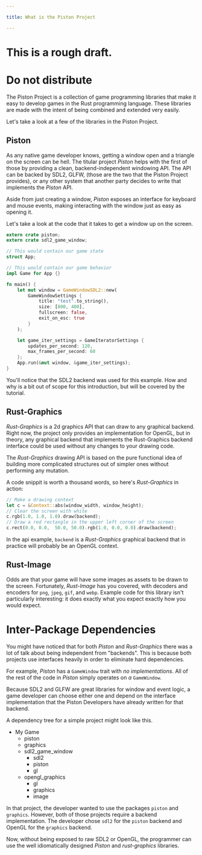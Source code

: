 ```yaml
---

title: What is the Piston Project

---
```


# This is a rough draft.
# Do not distribute

The Piston Project is a collection of game programming libraries that make it
easy to develop games in the Rust programming language.  These libraries are
made with the intent of being combined and extended very easily.

Let's take a look at a few of the libraries in the Piston Project.

## Piston

As any native game developer knows, getting a window open and a triangle on
the screen can be hell.  The titular project _Piston_ helps with the first
of those by providing a clean, backend-independent windowing API.  The API
can be backed by SDL2, GLFW, (those are the two that the Piston Project
provides), or any other system that another party decides to write that
implements the _Piston_ API.

Aside from just creating a window, _Piston_ exposes an interface for
keyboard and mouse events, making interacting with the window just as easy
as opening it.

Let's take a look at the code that it takes to get a window up on the screen.

```rust
extern crate piston;
extern crate sdl2_game_window;

// This would contain our game state
struct App;

// This would contain our game behavior
impl Game for App {}

fn main() {
    let mut window = GameWindowSDL2::new(
        GameWindowSettings {
            title: "test".to_string(),
            size: [800, 400],
            fullscreen: false,
            exit_on_esc: true
        }
    );

    let game_iter_settings = GameIteratorSettings {
        updates_per_second: 120,
        max_frames_per_second: 60
    };
    App.run(&mut window, &game_iter_settings);
}
```

You'll notice that the SDL2 backend was used for this example. How and why
is a bit out of scope for this introduction, but will be covered by the
tutorial.

## Rust-Graphics

_Rust-Graphics_ is a 2d graphics API that can draw to any graphical backend.
Right now, the project only provides an implementation for OpenGL, but in
theory, any graphical
backend that implements the Rust-Graphics backend interface could be used
without any changes to your drawing code.

The _Rust-Graphics_ drawing API is based on the pure functional idea of
building more complicated structures out of simpler ones without performing
any mutation.

A code snippit is worth a thousand words, so here's _Rust-Graphics_ in action:

```rust
// Make a drawing context
let c = &Context::abs(window_width, window_height);
// Clear the screen with white
c.rgb(1.0, 1.0, 1.0).draw(backend);
// Draw a red rectangle in the upper left corner of the screen
c.rect(0.0, 0.0,  50.0, 50.0).rgb(1.0, 0.0, 0.0).draw(backend);
```

In the api example, `backend` is a _Rust-Graphics_ graphical backend that
in practice will probably be an OpenGL context.

## Rust-Image

Odds are that your game will have some images as assets to be drawn to the
screen.  Fortunately, _Rust-Image_ has you covered, with decoders and encoders
for `png`, `jpeg`, `gif`, and `webp`.  Example code for this library isn't
particularly interesting: it does exactly what you expect exactly how you would
expect.

# Inter-Package Dependencies

You might have noticed that for both _Piston_ and _Rust-Graphics_ there was
a lot of talk about being independent from "backends".  This is because both
projects use interfaces heavily in order to eliminate hard dependencies.

For example, _Piston_ has a `GameWindow` trait with _no implementations_.
All of the rest of the code in _Piston_ simply operates on _a_ `GameWindow`.

Because SDL2 and GLFW are great libraries for window and event logic, a game
developer can choose either one and depend on the interface implementation
that the Piston Developers have already written for that backend.

A dependency tree for a simple project might look like this.

* My Game
  * piston
  * graphics
  * sdl2_game_window
    * sdl2
    * piston
    * gl
  * opengl_graphics
    * gl
    * graphics
    * image

In that project, the developer wanted to use the packages `piston` and
`graphics`.  However, both of those projects require a backend
implementation.  The developer chose `sdl2` for the `piston` backend
and OpenGL for the `graphics` backend.

Now, without being exposed to raw SDL2 or OpenGL, the programmer can use
the well idiomatically designed _Piston_ and _rust-graphics_ libraries.
